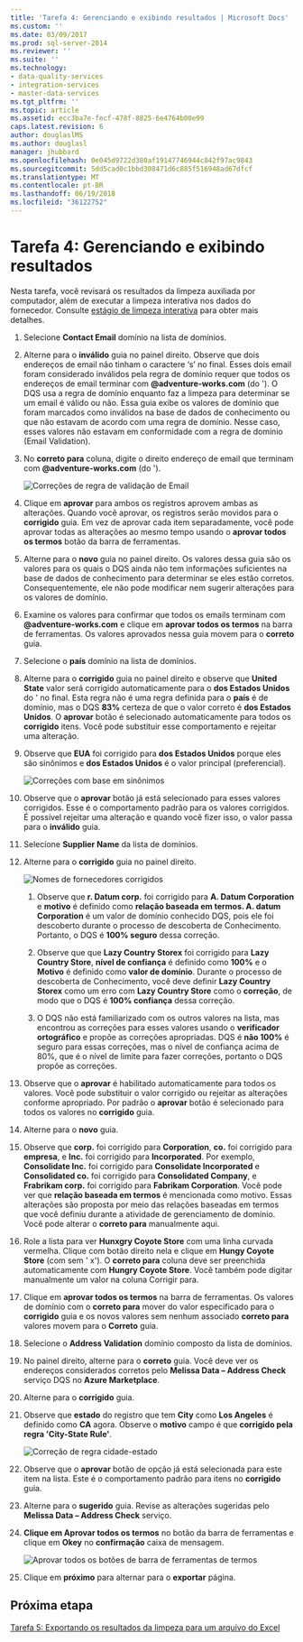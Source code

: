 ```yaml
---
title: 'Tarefa 4: Gerenciando e exibindo resultados | Microsoft Docs'
ms.custom: ''
ms.date: 03/09/2017
ms.prod: sql-server-2014
ms.reviewer: ''
ms.suite: ''
ms.technology:
- data-quality-services
- integration-services
- master-data-services
ms.tgt_pltfrm: ''
ms.topic: article
ms.assetid: ecc3ba7e-fecf-478f-8825-6e4764b00e99
caps.latest.revision: 6
author: douglaslMS
ms.author: douglasl
manager: jhubbard
ms.openlocfilehash: 0e045d9722d380af19147746944c842f97ac9843
ms.sourcegitcommit: 5dd5cad0c1bbd308471d6c885f516948ad67dfcf
ms.translationtype: MT
ms.contentlocale: pt-BR
ms.lasthandoff: 06/19/2018
ms.locfileid: "36122752"
---
```

# <a name="task-4-manaing-and-viewing-results"></a>Tarefa 4: Gerenciando e exibindo resultados
  Nesta tarefa, você revisará os resultados da limpeza auxiliada por computador, além de executar a limpeza interativa nos dados do fornecedor. Consulte [estágio de limpeza interativa](http://msdn.microsoft.com/library/hh213061.aspx#Interactive) para obter mais detalhes.  
  
1.  Selecione **Contact Email** domínio na lista de domínios.  
  
2.  Alterne para o **inválido** guia no painel direito. Observe que dois endereços de email não tinham o caractere ‘s’ no final. Esses dois email foram considerado inválidos pela regra de domínio requer que todos os endereços de email terminar com **@adventure-works.com** (do '). O DQS usa a regra de domínio enquanto faz a limpeza para determinar se um email é válido ou não. Essa guia exibe os valores de domínio que foram marcados como inválidos na base de dados de conhecimento ou que não estavam de acordo com uma regra de domínio. Nesse caso, esses valores não estavam em conformidade com a regra de domínio (Email Validation).  
  
3.  No **correto para** coluna, digite o direito endereço de email que terminam com **@adventure-works.com** (do ').  
  
     ![Correções de regra de validação de Email](../../2014/tutorials/media/et-managingandviewingresults-01.jpg "correções de regra de validação de Email")  
  
4.  Clique em **aprovar** para ambos os registros aprovem ambas as alterações. Quando você aprovar, os registros serão movidos para o **corrigido** guia. Em vez de aprovar cada item separadamente, você pode aprovar todas as alterações ao mesmo tempo usando o **aprovar todos os termos** botão da barra de ferramentas.  
  
5.  Alterne para o **novo** guia no painel direito. Os valores dessa guia são os valores para os quais o DQS ainda não tem informações suficientes na base de dados de conhecimento para determinar se eles estão corretos. Consequentemente, ele não pode modificar nem sugerir alterações para os valores de domínio.  
  
6.  Examine os valores para confirmar que todos os emails terminam com **@adventure-works.com** e clique em **aprovar todos os termos** na barra de ferramentas. Os valores aprovados nessa guia movem para o **correto** guia.  
  
7.  Selecione o **país** domínio na lista de domínios.  
  
8.  Alterne para o **corrigido** guia no painel direito e observe que **United State** valor será corrigido automaticamente para o **dos Estados Unidos** do ' no final. Esta regra não é uma regra definida para o **país** é de domínio, mas o DQS **83%** certeza de que o valor correto é **dos Estados Unidos**. O **aprovar** botão é selecionado automaticamente para todos os **corrigido** itens. Você pode substituir esse comportamento e rejeitar uma alteração.  
  
9. Observe que **EUA** foi corrigido para **dos Estados Unidos** porque eles são sinônimos e **dos Estados Unidos** é o valor principal (preferencial).  
  
     ![Correções com base em sinônimos](../../2014/tutorials/media/et-managingandviewingresults-02.jpg "correções com base em sinônimos")  
  
10. Observe que o **aprovar** botão já está selecionado para esses valores corrigidos. Esse é o comportamento padrão para os valores corrigidos. É possível rejeitar uma alteração e quando você fizer isso, o valor passa para o **inválido** guia.  
  
11. Selecione **Supplier Name** da lista de domínios.  
  
12. Alterne para o **corrigido** guia no painel direito.  
  
     ![Nomes de fornecedores corrigidos](../../2014/tutorials/media/et-managingandviewingresults-03.jpg "nomes de fornecedores corrigidos")  
  
    1.  Observe que **r. Datum corp.** foi corrigido para **A. Datum Corporation** e **motivo** é definido como **relação baseada em termos. A. datum Corporation** é um valor de domínio conhecido DQS, pois ele foi descoberto durante o processo de descoberta de Conhecimento. Portanto, o DQS é **100% seguro** dessa correção.  
  
    2.  Observe que que **Lazy Country Storex** foi corrigido para **Lazy Country Store**, **nível de confiança** é definido como **100%** e o  **Motivo** é definido como **valor de domínio**. Durante o processo de descoberta de Conhecimento, você deve definir **Lazy Country Storex** como um erro com **Lazy Country Store** como o **correção**, de modo que o DQS é **100% confiança** dessa correção.  
  
    3.  O DQS não está familiarizado com os outros valores na lista, mas encontrou as correções para esses valores usando o **verificador ortográfico** e propõe as correções apropriadas. DQS é **não 100%** é seguro para essas correções, mas o nível de confiança acima de 80%, que é o nível de limite para fazer correções, portanto o DQS propõe as correções.  
  
13. Observe que o **aprovar** é habilitado automaticamente para todos os valores. Você pode substituir o valor corrigido ou rejeitar as alterações conforme apropriado. Por padrão o **aprovar** botão é selecionado para todos os valores no **corrigido** guia.  
  
14. Alterne para o **novo** guia.  
  
15. Observe que **corp.** foi corrigido para **Corporation**, **co.** foi corrigido para **empresa**, e **Inc.** foi corrigido para **Incorporated**. Por exemplo, **Consolidate Inc.** foi corrigido para **Consolidate Incorporated** e **Consolidated co.** foi corrigido para **Consolidated Company**, e **Frabrikam corp.** foi corrigido para **Fabrikam Corporation**.  Você pode ver que **relação baseada em termos** é mencionada como motivo. Essas alterações são proposta por meio das relações baseadas em termos que você definiu durante a atividade de gerenciamento de domínio. Você pode alterar o **correto para** manualmente aqui.  
  
16. Role a lista para ver **Hunxgry Coyote Store** com uma linha curvada vermelha. Clique com botão direito nela e clique em **Hungy Coyote Store** (com sem ' x'). O **correto para** coluna deve ser preenchida automaticamente com **Hungry Coyote Store**. Você também pode digitar manualmente um valor na coluna Corrigir para.  
  
17. Clique em **aprovar todos os termos** na barra de ferramentas. Os valores de domínio com o **correto para** mover do valor especificado para o **corrigido** guia e os novos valores sem nenhum associado **correto para** valores movem para o  **Correto** guia.  
  
18. Selecione o **Address Validation** domínio composto da lista de domínios.  
  
19. No painel direito, alterne para o **correto** guia. Você deve ver os endereços considerados corretos pelo **Melissa Data – Address Check** serviço DQS no **Azure Marketplace**.  
  
20. Alterne para o **corrigido** guia.  
  
21. Observe que **estado** do registro que tem **City** como **Los Angeles** é definido como **CA** agora. Observe o **motivo** campo é que **corrigido pela regra 'City-State Rule'**.  
  
     ![Correção de regra cidade-estado](../../2014/tutorials/media/et-managingandviewingresults-04.jpg "correção de regra cidade-estado")  
  
22. Observe que o **aprovar** botão de opção já está selecionada para este item na lista. Este é o comportamento padrão para itens no **corrigido** guia.  
  
23. Alterne para o **sugerido** guia. Revise as alterações sugeridas pelo **Melissa Data – Address Check** serviço.  
  
24. **Clique em Aprovar todos os termos** no botão da barra de ferramentas e clique em **Okey** no **confirmação** caixa de mensagem.  
  
     ![Aprovar todos os botões de barra de ferramentas de termos](../../2014/tutorials/media/et-managingandviewingresults-05.jpg "aprovar todos os botões de barra de ferramentas de termos")  
  
25. Clique em **próximo** para alternar para o **exportar** página.  
  
## <a name="next-step"></a>Próxima etapa  
 [Tarefa 5: Exportando os resultados da limpeza para um arquivo do Excel](../../2014/tutorials/task-5-exporting-cleansing-results-to-an-excel-file.md)  
  
  